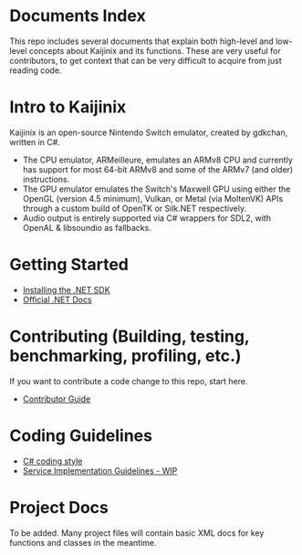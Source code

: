 # Documents Index

This repo includes several documents that explain both high-level and low-level concepts about Kaijinix and its functions. These are very useful for contributors, to get context that can be very difficult to acquire from just reading code.

Intro to Kaijinix
==================

Kaijinix is an open-source Nintendo Switch emulator, created by gdkchan, written in C#. 
* The CPU emulator, ARMeilleure, emulates an ARMv8 CPU and currently has support for most 64-bit ARMv8 and some of the ARMv7 (and older) instructions.
* The GPU emulator emulates the Switch's Maxwell GPU using either the OpenGL (version 4.5 minimum), Vulkan, or Metal (via MoltenVK) APIs through a custom build of OpenTK or Silk.NET respectively.
* Audio output is entirely supported via C# wrappers for SDL2, with OpenAL & libsoundio as fallbacks.

Getting Started
===============

- [Installing the .NET SDK](https://dotnet.microsoft.com/download)
- [Official .NET Docs](https://docs.microsoft.com/dotnet/core/)

Contributing (Building, testing, benchmarking, profiling, etc.)
===============

If you want to contribute a code change to this repo, start here.

- [Contributor Guide](../CONTRIBUTING.md)

Coding Guidelines
=================

- [C# coding style](coding-guidelines/coding-style.md)
- [Service Implementation Guidelines - WIP](https://gist.github.com/gdkchan/84ba88cd50efbe58d1babfaa7cd7c455)

Project Docs
=================

To be added. Many project files will contain basic XML docs for key functions and classes in the meantime.
